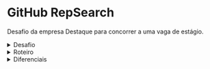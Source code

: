 # GitHub RepSearch
Desafio da empresa Destaque para concorrer a uma vaga de estágio.
<details>
<summary>Desafio</summary>
<br>
  Criar uma aplicação de busca de repositórios do GitHub Para isso, você deve desenvolver um código em C++ utilizando o Framework Qt . A aplicação deve receber como entrada um termo de consulta e ter como saída a lista de repositórios encontrados no GitHub com a palavra buscada.
</details>
<details>
<summary>Roteiro</summary>
<br>
  Você deve fazer uma chamada a API do GitHub (Search) passando o termo para consulta e exibir o resultado como uma lista de repositórios ordenada pelo número de stars em ordem decrescente , com os seguintes dados:  Nome do repositório  Descrição do Repositório  Nome do autor  Linguagem do Repositório  Número de Stars  Número de Forks  Data da última atualização
</details>
<details>
<summary>Diferenciais</summary>
<br>
  ● Interface gráfica QML (Front-End) para input do termo e output do resultado 
  ● Paginação do resultado na interface gráfica 
  ● Utilização de Signals e Slots 
  ● README no Github explicando a aplicação e o passo a passo para build do projeto
</details>
